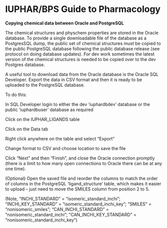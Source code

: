 # IUPHAR/BPS Guide to Pharmacology
<b>Copying chemical data between Oracle and PostgreSQL </b>

The chemical structures and physchem properties are stored in the Oracle database. To provide a single downloadable file of the database as a PostgresSQL dump, the public set of chemical structures must be copied to the public PostgreSQL database following the public database release (see protocol on doing database updates). For dev work sometimes the latest version of the chemical structures is needed to be copied over to the dev Postgres database.  

A useful tool to download data from the Oracle database is the Oracle SQL Developer. Export the data in CSV format and then it is ready to be uploaded to the PostgreSQL database. 

To do this: 

In SQL Developer login to either the dev ‘iuphardbdev’ database or the public ‘iuphardbuser’ database as required 

Click on the IUPHAR_LIGANDS table 

Click on the Data tab 

Right click anywhere on the table and select “Export” 

Change format to CSV and choose location to save the file 

Click “Next” and then “Finish”, and close the Oracle connection promptly (there is a limit to how many open connections to Oracle there can be at any one time). 

(Optional) Open the saved file and reorder the columns to match the order of columns in the PostgreSQL ‘ligand_structure’ table, which makes it easier to upload – just need to move the SMILES column from position 2 to 5. 

(Note, “INCHI_STANDARD” = “isomeric_standard_inchi”; “INCHI_KEY_STANDARD” = “isomeric_standard_inchi_key”; “SMILES” = “nonisomeric_smiles”; “CAN_INCHI_STANDARD” = “nonisomeric_standard_inchi”; “CAN_INCHI_KEY_STANDARD” = “nonisomeric_standard_inchi_key”) 
